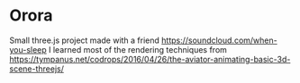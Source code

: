 # Orora

Small three.js project made with a friend https://soundcloud.com/when-you-sleep
I learned most of the rendering techniques from https://tympanus.net/codrops/2016/04/26/the-aviator-animating-basic-3d-scene-threejs/

